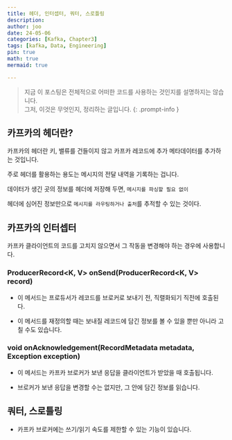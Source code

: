 ```yaml
---
title: 헤더, 인터셉터, 쿼터, 스로틀링
description: 
author: joo
date: 24-05-06
categories: [Kafka, Chapter3]
tags: [kafka, Data, Engineering]
pin: true
math: true
mermaid: true

---
```

> 지금 이 포스팅은 전체적으로 어떠한 코드를 사용하는 것인지를 설명하지는 않습니다.<br>
> 그저, 이것은 무엇인지, 정리하는 글입니다.
{: .prompt-info }


## 카프카의 헤더란?
카프카의 헤더란 키, 밸류를 건들이지 않고 카프카 레코드에 추가 메타데이터를 추가하는 것입니다.

주로 헤더를 활용하는 용도는 메시지의 전달 내역을 기록하는 겁니다.

데이터가 생긴 곳의 정보를 헤더에 저장해 두면, `메시지를 파싱할 필요 없이`

헤더에 심어진 정보만으로 `메시지를 라우팅하거나 출처`를 추적할 수 있는 것이다.

## 카프카의 인터셉터

카프카 클라이언트의 코드를 고치지 않으면서 그 작동을 변경해야 하는 경우에 사용합니다.

### ProducerRecord<K, V> onSend(ProducerRecord<K, V> record)

- 이 메서드는 프로듀서가 레코드를 브로커로 보내기 전, 직렬화되기 직전에 호출된다.

- 이 메서드를 재정의할 때는 보내질 레코드에 담긴 정보를 볼 수 있을 뿐만 아니라 고칠 수도 있습니다.

### void onAcknowledgement(RecordMetadata metadata, Exception exception)

- 이 메서드는 카프카 브로커가 보낸 응답을 클라이언트가 받았을 때 호출됩니다.

- 브로커가 보낸 응답을 변경할 수는 없지만, 그 안에 담긴 정보를 읽습니다.

## 쿼터, 스로틀링

- 카프카 브로커에는 쓰기/읽기 속도를 제한할 수 있는 기능이 있습니다.
